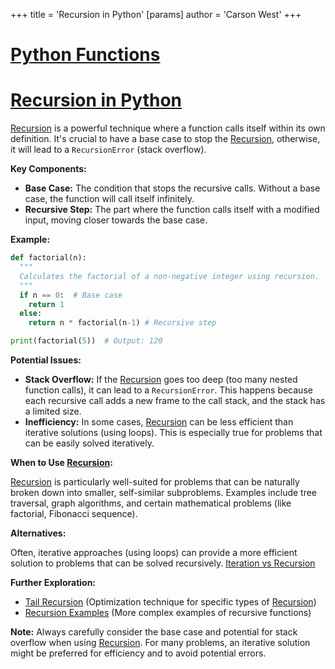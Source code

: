+++
 title = 'Recursion in Python'
[params]
	author = 'Carson West'
+++
# [Python Functions](./../python-functions/)
# [Recursion in Python](./../recursion-in-python/) 
[Recursion](./../recursion/) is a powerful technique where a function calls itself within its own definition.  It's crucial to have a base case to stop the [Recursion](./../recursion/), otherwise, it will lead to a `RecursionError` (stack overflow).

**Key Components:**

* **Base Case:** The condition that stops the recursive calls.  Without a base case, the function will call itself infinitely.
* **Recursive Step:** The part where the function calls itself with a modified input, moving closer towards the base case.


**Example:**

```python
def factorial(n):
  """
  Calculates the factorial of a non-negative integer using recursion.
  """
  if n == 0:  # Base case
    return 1
  else:
    return n * factorial(n-1) # Recursive step

print(factorial(5))  # Output: 120
```

**Potential Issues:**

* **Stack Overflow:**  If the [Recursion](./../recursion/) goes too deep (too many nested function calls), it can lead to a `RecursionError`. This happens because each recursive call adds a new frame to the call stack, and the stack has a limited size.
* **Inefficiency:** In some cases, [Recursion](./../recursion/) can be less efficient than iterative solutions (using loops).  This is especially true for problems that can be easily solved iteratively.

**When to Use [Recursion](./../recursion/):**

[Recursion](./../recursion/) is particularly well-suited for problems that can be naturally broken down into smaller, self-similar subproblems. Examples include tree traversal, graph algorithms, and certain mathematical problems (like factorial, Fibonacci sequence).

**Alternatives:**

Often, iterative approaches (using loops) can provide a more efficient solution to problems that can be solved recursively.  [Iteration vs Recursion](./../iteration-vs-recursion/)


**Further Exploration:**

* [Tail Recursion](./../tail-recursion/) (Optimization technique for specific types of [Recursion](./../recursion/))
* [Recursion Examples](./../recursion-examples/) (More complex examples of recursive functions)

**Note:**  Always carefully consider the base case and potential for stack overflow when using [Recursion](./../recursion/).  For many problems, an iterative solution might be preferred for efficiency and to avoid potential errors.
